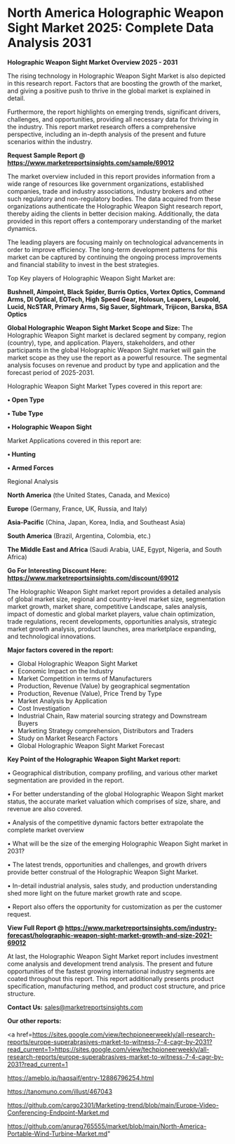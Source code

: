  # North America Holographic Weapon Sight Market 2025: Complete Data Analysis 2031

<Strong> Holographic Weapon Sight Market Overview 2025 - 2031</strong>

The rising technology in Holographic Weapon Sight Market is also depicted in this research report. Factors that are boosting the growth of the market, and giving a positive push to thrive in the global market is explained in detail.

Furthermore, the report highlights on emerging trends, significant drivers, challenges, and opportunities, providing all necessary data for thriving in the industry. This report market research offers a comprehensive perspective, including an in-depth analysis of the present and future scenarios within the industry.

<strong>Request Sample Report @ <a href=https://www.marketreportsinsights.com/sample/69012>https://www.marketreportsinsights.com/sample/69012</a></strong>

The market overview included in this report provides information from a wide range of resources like government organizations, established companies, trade and industry associations, industry brokers and other such regulatory and non-regulatory bodies. The data acquired from these organizations authenticate the Holographic Weapon Sight research report, thereby aiding the clients in better decision making. Additionally, the data provided in this report offers a contemporary understanding of the market dynamics.

The leading players are focusing mainly on technological advancements in order to improve efficiency. The long-term development patterns for this market can be captured by continuing the ongoing process improvements and financial stability to invest in the best strategies.

Top Key players of Holographic Weapon Sight Market are:

<strong>Bushnell, Aimpoint, Black Spider, Burris Optics, Vortex Optics, Command Arms, DI Optical, EOTech, High Speed Gear, Holosun, Leapers, Leupold, Lucid, NcSTAR, Primary Arms, Sig Sauer, Sightmark, Trijicon, Barska, BSA Optics</strong>

<strong><b>Global Holographic Weapon Sight Market Scope and Size:</b></strong>
The Holographic Weapon Sight market is declared segment by company, region (country), type, and application. Players, stakeholders, and other participants in the global Holographic Weapon Sight market will gain the market scope as they use the report as a powerful resource. The segmental analysis focuses on revenue and product by type and application and the forecast period of 2025-2031.

Holographic Weapon Sight Market Types covered in this report are:

<strong>• Open Type

• Tube Type

• Holographic Weapon Sight</strong>

Market Applications covered in this report are:

<strong>• Hunting

• Armed Forces</strong> 

Regional Analysis

<strong>North America</strong> (the United States, Canada, and Mexico)

<strong>Europe</strong> (Germany, France, UK, Russia, and Italy)

<strong>Asia-Pacific</strong> (China, Japan, Korea, India, and Southeast Asia)

<strong>South America</strong> (Brazil, Argentina, Colombia, etc.)

<strong>The Middle East and Africa</strong> (Saudi Arabia, UAE, Egypt, Nigeria, and South Africa)

<strong>Go For Interesting Discount Here: <a href=https://www.marketreportsinsights.com/discount/69012>https://www.marketreportsinsights.com/discount/69012</a></strong>

The Holographic Weapon Sight market report provides a detailed analysis of global market size, regional and country-level market size, segmentation market growth, market share, competitive Landscape, sales analysis, impact of domestic and global market players, value chain optimization, trade regulations, recent developments, opportunities analysis, strategic market growth analysis, product launches, area marketplace expanding, and technological innovations.

<strong><b>Major factors covered in the report:</b></strong>
<ul>
  <li>Global Holographic Weapon Sight Market </li>
  <li>Economic Impact on the Industry</li>
  <li>Market Competition in terms of Manufacturers</li>
  <li>Production, Revenue (Value) by geographical segmentation</li>
  <li>Production, Revenue (Value), Price Trend by Type</li>
  <li>Market Analysis by Application</li>
  <li>Cost Investigation</li>
  <li>Industrial Chain, Raw material sourcing strategy and Downstream Buyers</li>
  <li>Marketing Strategy comprehension, Distributors and Traders</li>
  <li>Study on Market Research Factors</li>
  <li>Global Holographic Weapon Sight Market Forecast</li>
</ul>

<strong><b>Key Point of the Holographic Weapon Sight Market report:</b></strong>

• Geographical distribution, company profiling, and various other market segmentation are provided in the report.

• For better understanding of the global Holographic Weapon Sight market status, the accurate market valuation which comprises of size, share, and revenue are also covered.

• Analysis of the competitive dynamic factors better extrapolate the complete market overview

• What will be the size of the emerging Holographic Weapon Sight market in 2031?

• The latest trends, opportunities and challenges, and growth drivers provide better construal of the Holographic Weapon Sight Market.

• In-detail industrial analysis, sales study, and production understanding shed more light on the future market growth rate and scope.

• Report also offers the opportunity for customization as per the customer request.

<strong><b>View Full Report @ <a href=https://www.marketreportsinsights.com/industry-forecast/holographic-weapon-sight-market-growth-and-size-2021-69012>https://www.marketreportsinsights.com/industry-forecast/holographic-weapon-sight-market-growth-and-size-2021-69012</a></b></strong>


At last, the Holographic Weapon Sight Market report includes investment come analysis and development trend analysis. The present and future opportunities of the fastest growing international industry segments are coated throughout this report. This report additionally presents product specification, manufacturing method, and product cost structure, and price structure.

<strong>Contact Us:</strong>
sales@marketreportsinsights.com

<strong>Our other reports:</strong>

<a href=https://sites.google.com/view/techpioneerweekly/all-research-reports/europe-superabrasives-market-to-witness-7-4-cagr-by-2031?read_current=1>https://sites.google.com/view/techpioneerweekly/all-research-reports/europe-superabrasives-market-to-witness-7-4-cagr-by-2031?read_current=1</a>

<a href=https://ameblo.jp/haqsaif/entry-12886796254.html>https://ameblo.jp/haqsaif/entry-12886796254.html</a>

<a href=https://tanomuno.com/illust/467043>https://tanomuno.com/illust/467043</a>

<a href=https://github.com/cargo2301/Marketing-trend/blob/main/Europe-Video-Conferencing-Endpoint-Market.md>https://github.com/cargo2301/Marketing-trend/blob/main/Europe-Video-Conferencing-Endpoint-Market.md</a>

<a href=https://github.com/anurag765555/market/blob/main/North-America-Portable-Wind-Turbine-Market.md>https://github.com/anurag765555/market/blob/main/North-America-Portable-Wind-Turbine-Market.md</a>"
